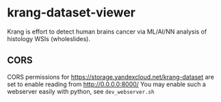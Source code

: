 # krang-dataset-viewer
Krang is effort to detect human brains cancer via ML/AI/NN analysis of histology WSIs (wholeslides).


## CORS
CORS permissions for https://storage.yandexcloud.net/krang-dataset are set to enable reading from http://0.0.0.0:8000/
You may enable such a webserver easily with python, see `dev_webserver.sh`
